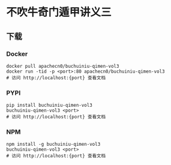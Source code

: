 # 不吹牛奇门遁甲讲义三

## 下载

### Docker

```
docker pull apachecn0/buchuiniu-qimen-vol3
docker run -tid -p <port>:80 apachecn0/buchuiniu-qimen-vol3
# 访问 http://localhost:{port} 查看文档
```

### PYPI

```
pip install buchuiniu-qimen-vol3
buchuiniu-qimen-vol3 <port>
# 访问 http://localhost:{port} 查看文档
```

### NPM

```
npm install -g buchuiniu-qimen-vol3
buchuiniu-qimen-vol3 <port>
# 访问 http://localhost:{port} 查看文档
```